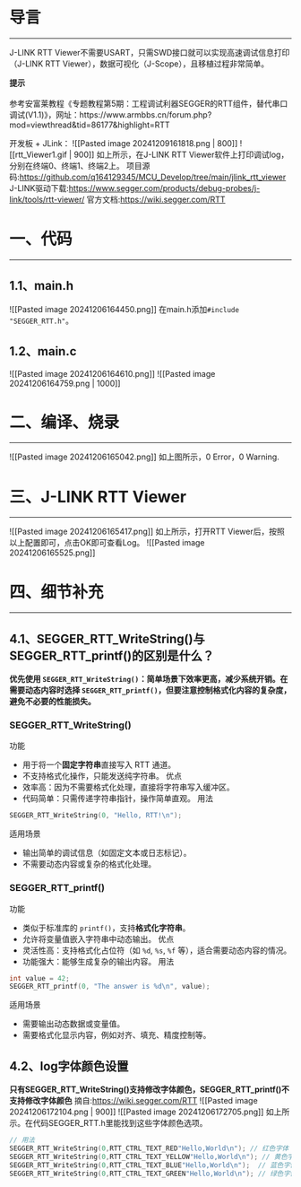 # 导言
---
J-LINK RTT Viewer不需要USART，只需SWD接口就可以实现高速调试信息打印（J-LINK RTT Viewer），数据可视化（J-Scope），且移植过程非常简单。
<div class="tip">
<strong>提示</strong><br><br>参考安富莱教程《专题教程第5期：工程调试利器SEGGER的RTT组件，替代串口调试(V1.1)》，网址：https://www.armbbs.cn/forum.php?mod=viewthread&tid=86177&highlight=RTT
</div>

开发板 + JLink：
![[Pasted image 20241209161818.png | 800]]
![[rtt_Viewer1.gif | 900]]
如上所示，在J-LINK RTT Viewer软件上打印调试log，分别在终端0、终端1、终端2上。
项目源码:https://github.com/q164129345/MCU_Develop/tree/main/jlink_rtt_viewer
J-LINK驱动下载:https://www.segger.com/products/debug-probes/j-link/tools/rtt-viewer/
官方文档:https://wiki.segger.com/RTT
# 一、代码
---
## 1.1、main.h
![[Pasted image 20241206164450.png]]
在main.h添加`#include "SEGGER_RTT.h"`。

## 1.2、main.c
![[Pasted image 20241206164610.png]]
![[Pasted image 20241206164759.png | 1000]]

# 二、编译、烧录
---
![[Pasted image 20241206165042.png]]
如上图所示，0 Error，0 Warning.

# 三、J-LINK RTT Viewer
---
![[Pasted image 20241206165417.png]]
如上所示，打开RTT Viewer后，按照以上配置即可，点击OK即可查看Log。
![[Pasted image 20241206165525.png]]

# 四、细节补充
---
## 4.1、SEGGER_RTT_WriteString()与SEGGER_RTT_printf()的区别是什么？
**优先使用 `SEGGER_RTT_WriteString()`：简单场景下效率更高，减少系统开销。在需要动态内容时选择 `SEGGER_RTT_printf()`，但要注意控制格式化内容的复杂度，避免不必要的性能损失。**

### SEGGER_RTT_WriteString()
功能
- 用于将一个**固定字符串**直接写入 RTT 通道。
- 不支持格式化操作，只能发送纯字符串。
优点
- 效率高：因为不需要格式化处理，直接将字符串写入缓冲区。
- 代码简单：只需传递字符串指针，操作简单直观。
用法
```c
SEGGER_RTT_WriteString(0, "Hello, RTT!\n");
```
适用场景
- 输出简单的调试信息（如固定文本或日志标记）。
- 不需要动态内容或复杂的格式化处理。

### SEGGER_RTT_printf()
功能
- 类似于标准库的 `printf()`，支持**格式化字符串**。
- 允许将变量值嵌入字符串中动态输出。
优点
- 灵活性高：支持格式化占位符（如 `%d`, `%s`, `%f` 等），适合需要动态内容的情况。
- 功能强大：能够生成复杂的输出内容。
用法
```c
int value = 42;
SEGGER_RTT_printf(0, "The answer is %d\n", value);
```
适用场景
- 需要输出动态数据或变量值。
- 需要格式化显示内容，例如对齐、填充、精度控制等。

## 4.2、log字体颜色设置
**只有SEGGER_RTT_WriteString()支持修改字体颜色，SEGGER_RTT_printf()不支持修改字体颜色**
摘自:https://wiki.segger.com/RTT
![[Pasted image 20241206172104.png | 900]]
![[Pasted image 20241206172705.png]]
如上所示。在代码SEGGER_RTT.h里能找到这些字体颜色选项。

```c
// 用法
SEGGER_RTT_WriteString(0,RTT_CTRL_TEXT_RED"Hello,World\n"); // 红色字体
SEGGER_RTT_WriteString(0,RTT_CTRL_TEXT_YELLOW"Hello,World\n"); // 黄色字体
SEGGER_RTT_WriteString(0,RTT_CTRL_TEXT_BLUE"Hello,World\n");  // 蓝色字体
SEGGER_RTT_WriteString(0,RTT_CTRL_TEXT_GREEN"Hello,World\n"); // 绿色字体
```